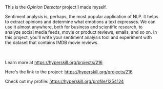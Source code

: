 This is the *Opinion Detector* project I made myself.


<p>Sentiment analysis is, perhaps, the most popular application of NLP. It helps to extract opinions and determine what emotions a text expresses. We can use it almost anywhere, both for business and scientific research, to analyze social media feeds, movie or product reviews, emails, and so on. In this project, you'll write your sentiment analysis tool and experiment with the dataset that contains IMDB movie reviews.</p><br/><br/>Learn more at <a href="https://hyperskill.org/projects/216?utm_source=ide&utm_medium=ide&utm_campaign=ide&utm_content=project-card">https://hyperskill.org/projects/216</a>

Here's the link to the project: https://hyperskill.org/projects/216

Check out my profile: https://hyperskill.org/profile/1254124